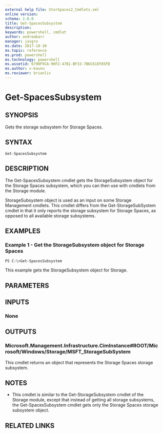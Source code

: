 ```yaml
---
external help file: StorSpaces2_Cmdlets.xml
online version: 
schema: 2.0.0
title: Get-SpacesSubsystem
description: 
keywords: powershell, cmdlet
author: andreabarr
manager: jasgro
ms.date: 2017-10-30
ms.topic: reference
ms.prod: powershell
ms.technology: powershell
ms.assetid: 6790F9CA-90F2-47B1-BF33-7B6C61EF85FB
ms.author: v-kaunu
ms.reviewer: brianlic
---
```


# Get-SpacesSubsystem

## SYNOPSIS
Gets the storage subsystem for Storage Spaces.

## SYNTAX

```
Get-SpacesSubsystem
```

## DESCRIPTION
The Get-SpacesSubsystem cmdlet gets the StorageSubsystem object for the Storage Spaces subsystem, which you can then use with cmdlets from the Storage module.

StorageSubsystem object is used as an input on some Storage Management cmdlets.
This cmdlet differs from the Get-StorageSubSystem cmdlet in that it only reports the storage subsystem for Storage Spaces, as opposed to all available storage subsystems.

## EXAMPLES

### Example 1 - Get the StorageSubsystem object for Storage Spaces
```
PS C:\>Get-SpacesSubsystem
```

This example gets the StorageSubsystem object for Storage.

## PARAMETERS

## INPUTS

### None

## OUTPUTS

### Microsoft.Management.Infrastructure.CimInstance#ROOT/Microsoft/Windows/Storage/MSFT_StorageSubSystem
This cmdlet returns an object that represents the Storage Spaces storage subsystem.

## NOTES
* This cmdlet is similar to the Get-StorageSubsystem cmdlet of the Storage module, except that instead of getting all storage subsystems, the Get-SpacesSubsystem cmdlet gets only the Storage Spaces storage subsystem object.

## RELATED LINKS

